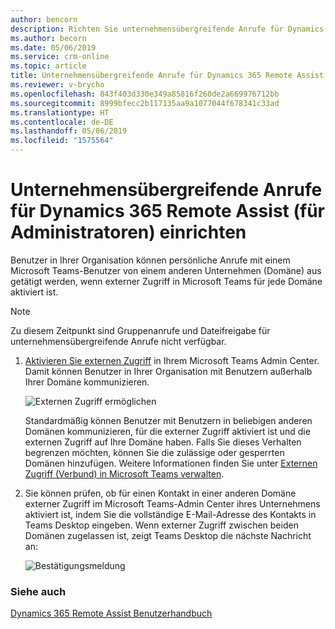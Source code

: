 ```yaml
---
author: bencorn
description: Richten Sie unternehmensübergreifende Anrufe für Dynamics 365 Remote Assist ein, indem Sie externen Zugriff im Microsoft Teams-Administratorcenter aktivieren.
ms.author: becorn
ms.date: 05/06/2019
ms.service: crm-online
ms.topic: article
title: Unternehmensübergreifende Anrufe für Dynamics 365 Remote Assist einrichten
ms.reviewer: v-brycho
ms.openlocfilehash: 843f403d330e349a85816f260de2a669976712bb
ms.sourcegitcommit: 8999bfecc2b117135aa9a1077044f678341c33ad
ms.translationtype: HT
ms.contentlocale: de-DE
ms.lasthandoff: 05/06/2019
ms.locfileid: "1575564"
---
```

# <a name="set-up-cross-company-calling-for-dynamics-365-remote-assist-for-admins"></a>Unternehmensübergreifende Anrufe für Dynamics 365 Remote Assist (für Administratoren) einrichten

Benutzer in Ihrer Organisation können persönliche Anrufe mit einem Microsoft Teams-Benutzer von einem anderen Unternehmen (Domäne) aus getätigt werden, wenn externer Zugriff in Microsoft Teams für jede Domäne aktiviert ist. 

> [!NOTE]
> Zu diesem Zeitpunkt sind Gruppenanrufe und Dateifreigabe für unternehmensübergreifende Anrufe nicht verfügbar.

1.  [Aktivieren Sie externen Zugriff](https://docs.microsoft.com/microsoftteams/manage-external-access) in Ihrem Microsoft Teams Admin Center. Damit können Benutzer in Ihrer Organisation mit Benutzern außerhalb Ihrer Domäne kommunizieren.

    ![Externen Zugriff ermöglichen](media/enable-external-access.PNG "Externen Zugriff ermöglichen")
 
    Standardmäßig können Benutzer mit Benutzern in beliebigen anderen Domänen kommunizieren, für die externer Zugriff aktiviert ist und die externen Zugriff auf Ihre Domäne haben. Falls Sie dieses Verhalten begrenzen möchten, können Sie die zulässige oder gesperrten Domänen hinzufügen. Weitere Informationen finden Sie unter [Externen Zugriff (Verbund) in Microsoft Teams verwalten](https://docs.microsoft.com/microsoftteams/manage-external-access).

2.  Sie können prüfen, ob für einen Kontakt in einer anderen Domäne externer Zugriff im Microsoft Teams-Admin Center ihres Unternehmens aktiviert ist, indem Sie die vollständige E-Mail-Adresse des Kontakts in Teams Desktop eingeben. Wenn externer Zugriff zwischen beiden Domänen zugelassen ist, zeigt Teams Desktop die nächste Nachricht an:

    ![Bestätigungsmeldung](media/access-enabled-confirmation.PNG "Bestätigungsmeldung")
 
### <a name="see-also"></a>Siehe auch

[Dynamics 365 Remote Assist Benutzerhandbuch](https://docs.microsoft.com/dynamics365/mixed-reality/remote-assist/user-guide#make-and-receive-calls)
